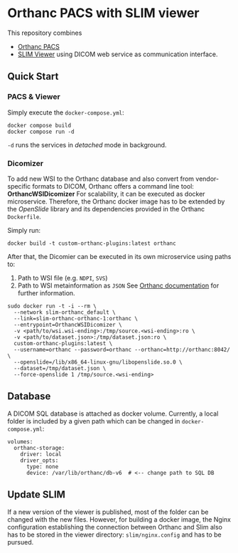# Orthanc PACS with SLIM viewer

This repository combines 
- [Orthanc PACS](https://orthanc.uclouvain.be/)
- [SLIM Viewer](https://github.com/ImagingDataCommons/slim)
using DICOM web service as communication interface. 

## Quick Start

### PACS & Viewer

Simply execute the ``docker-compose.yml``:
```
docker compose build
docker compose run -d
```
``-d`` runs the services in *detached* mode in background. 

### Dicomizer

To add new WSI to the Orthanc database and also convert from vendor-specific formats to DICOM, Orthanc offers a command line tool: **OrthancWSIDicomizer**
For scalability, it can be executed as docker microservice. Therefore, the Orthanc docker image has to be extended by the *OpenSlide* library and its dependencies provided in the Orthanc ``Dockerfile``. 

Simply run:
```
docker build -t custom-orthanc-plugins:latest orthanc
```

After that, the Dicomier can be executed in its own microservice using paths to:
1. Path to WSI file (e.g. ``NDPI``, ``SVS``)
2. Path to WSI metainformation as ``JSON``
See [Orthanc documentation](https://orthanc.uclouvain.be/book/plugins/wsi.html#command-line-tools) for further information.

```
sudo docker run -t -i --rm \
  --network slim-orthanc_default \
  --link=slim-orthanc-orthanc-1:orthanc \
  --entrypoint=OrthancWSIDicomizer \
  -v <path/to/wsi.wsi-ending>:/tmp/source.<wsi-ending>:ro \
  -v <path/to/dataset.json>:/tmp/dataset.json:ro \
  custom-orthanc-plugins:latest \
  --username=orthanc --password=orthanc --orthanc=http://orthanc:8042/ \
  --openslide=/lib/x86_64-linux-gnu/libopenslide.so.0 \
  --dataset=/tmp/dataset.json \
  --force-openslide 1 /tmp/source.<wsi-ending>
```

## Database

A DICOM SQL database is attached as docker volume.
Currently, a local folder is included by a given path which can be changed in ``docker-compose.yml``:

```
volumes:
  orthanc-storage:
    driver: local
    driver_opts:
      type: none
      device: /var/lib/orthanc/db-v6  # <-- change path to SQL DB
```

## Update SLIM

If a new version of the viewer is published, most of the folder can be changed with the new files. 
However, for building a docker image, the Nginx configuration establishing the connection between Orthanc and Slim also has to be stored in the viewer directory: ``slim/nginx.config`` and has to be pursued. 